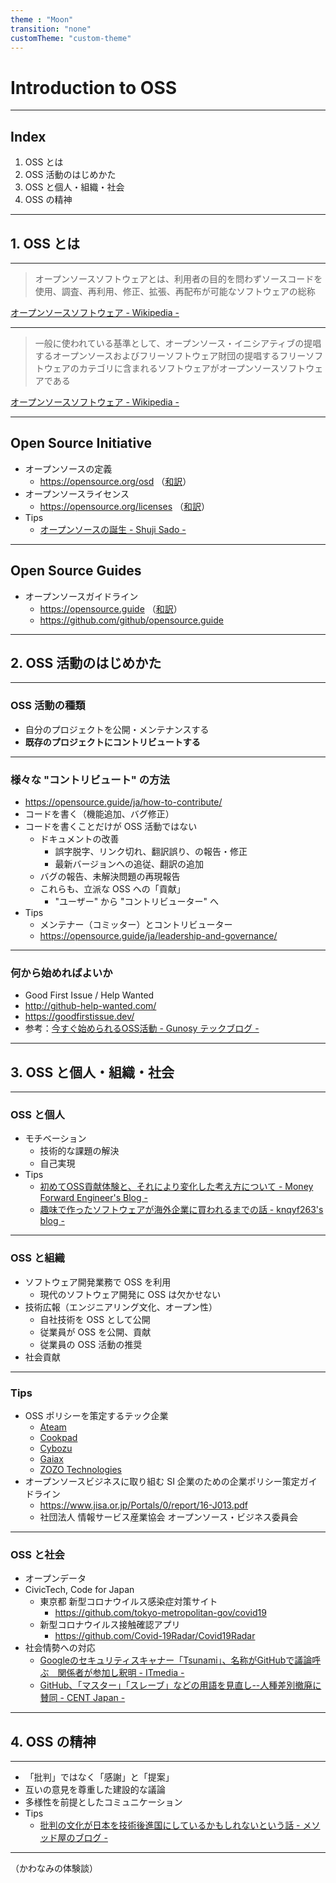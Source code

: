 ```yaml
---
theme : "Moon"
transition: "none"
customTheme: "custom-theme"
---
```


# Introduction to OSS

---

## Index

1. OSS とは
2. OSS 活動のはじめかた
3. OSS と個人・組織・社会
4. OSS の精神

---

## 1. OSS とは

---

> オープンソースソフトウェアとは、利用者の目的を問わずソースコードを使用、調査、再利用、修正、拡張、再配布が可能なソフトウェアの総称

[オープンソースソフトウェア - Wikipedia -](https://ja.wikipedia.org/wiki/%E3%82%AA%E3%83%BC%E3%83%97%E3%83%B3%E3%82%BD%E3%83%BC%E3%82%B9%E3%82%BD%E3%83%95%E3%83%88%E3%82%A6%E3%82%A7%E3%82%A2)

---

> 一般に使われている基準として、オープンソース・イニシアティブの提唱するオープンソースおよびフリーソフトウェア財団の提唱するフリーソフトウェアのカテゴリに含まれるソフトウェアがオープンソースソフトウェアである

[オープンソースソフトウェア - Wikipedia -](https://ja.wikipedia.org/wiki/%E3%82%AA%E3%83%BC%E3%83%97%E3%83%B3%E3%82%BD%E3%83%BC%E3%82%B9%E3%82%BD%E3%83%95%E3%83%88%E3%82%A6%E3%82%A7%E3%82%A2)

---

## Open Source Initiative

* オープンソースの定義
    * https://opensource.org/osd （[和訳](https://ja.osdn.net/projects/opensource/wiki/Open_Source_Definition)）
* オープンソースライセンス
    * https://opensource.org/licenses （[和訳](https://ja.osdn.net/projects/opensource/wiki/licenses)）
* Tips
    * [オープンソースの誕生 - Shuji Sado -](https://shujisado.com/2017/05/17/612085/)

---

## Open Source Guides

* オープンソースガイドライン
    * https://opensource.guide （[和訳](https://opensource.guide/ja/)）
    * https://github.com/github/opensource.guide

---

## 2. OSS 活動のはじめかた

---

### OSS 活動の種類

* 自分のプロジェクトを公開・メンテナンスする
* **既存のプロジェクトにコントリビュートする**

---

### 様々な "コントリビュート" の方法

* https://opensource.guide/ja/how-to-contribute/
* コードを書く（機能追加、バグ修正）
* コードを書くことだけが OSS 活動ではない
    * ドキュメントの改善
        * 誤字脱字、リンク切れ、翻訳誤り、の報告・修正
        * 最新バージョンへの追従、翻訳の追加
    * バグの報告、未解決問題の再現報告
    * これらも、立派な OSS への「貢献」
        * "ユーザー" から "コントリビューター" へ
* Tips
    * メンテナー（コミッター）とコントリビューター
    * https://opensource.guide/ja/leadership-and-governance/

---

### 何から始めればよいか

* Good First Issue / Help Wanted
* http://github-help-wanted.com/
* https://goodfirstissue.dev/
* 参考：[今すぐ始められるOSS活動 - Gunosy テックブログ -](https://tech.gunosy.io/entry/oss_first_contribution)

---

## 3. OSS と個人・組織・社会

---

### OSS と個人

* モチベーション
    * 技術的な課題の解決
    * 自己実現
* Tips
    * [初めてOSS貢献体験と、それにより変化した考え方について - Money Forward Engineer's Blog -](https://moneyforward.com/engineers_blog/2019/12/10/oss-mindchange/)
    * [趣味で作ったソフトウェアが海外企業に買われるまでの話 - knqyf263's blog - ](https://knqyf263.hatenablog.com/entry/2019/08/20/120713)

---

### OSS と組織

* ソフトウェア開発業務で OSS を利用
    * 現代のソフトウェア開発に OSS は欠かせない
* 技術広報（エンジニアリング文化、オープン性）
    * 自社技術を OSS として公開
    * 従業員が OSS を公開、貢献
    * 従業員の OSS 活動の推奨
* 社会貢献

---

### Tips

* OSS ポリシーを策定するテック企業
    * [Ateam](https://www.a-tm.co.jp/news/corporate-17428/)
    * [Cookpad](https://techlife.cookpad.com/entry/oss-policy)
    * [Cybozu](https://blog.cybozu.io/entry/oss-policy)    
    * [Gaiax](https://qiita.com/norinux/items/44b01075a9dc6f10ec29)
    * [ZOZO Technologies](https://techblog.zozo.com/entry/oss-policy)
* オープンソースビジネスに取り組む SI 企業のための企業ポリシー策定ガイドライン
    * https://www.jisa.or.jp/Portals/0/report/16-J013.pdf
    * 社団法人 情報サービス産業協会 オープンソース・ビジネス委員会

---

### OSS と社会

* オープンデータ
* CivicTech, Code for Japan
    * 東京都 新型コロナウイルス感染症対策サイト
        * https://github.com/tokyo-metropolitan-gov/covid19
    * 新型コロナウイルス接触確認アプリ
        * https://github.com/Covid-19Radar/Covid19Radar
* 社会情勢への対応
    * [Googleのセキュリティスキャナー「Tsunami」、名称がGitHubで議論呼ぶ　関係者が参加し釈明 - ITmedia -](https://www.itmedia.co.jp/news/articles/2007/01/news139.html)
    * [GitHub、「マスター」「スレーブ」などの用語を見直し--人種差別撤廃に賛同 - CENT Japan -](https://japan.cnet.com/article/35155337/)


---

## 4. OSS の精神

---

* 「批判」ではなく「感謝」と「提案」
* 互いの意見を尊重した建設的な議論
* 多様性を前提としたコミュニケーション
* Tips
    * [批判の文化が日本を技術後進国にしているかもしれないという話 - メソッド屋のブログ -](https://simplearchitect.hatenablog.com/entry/2020/06/22/083821	)

---

（かわなみの体験談）